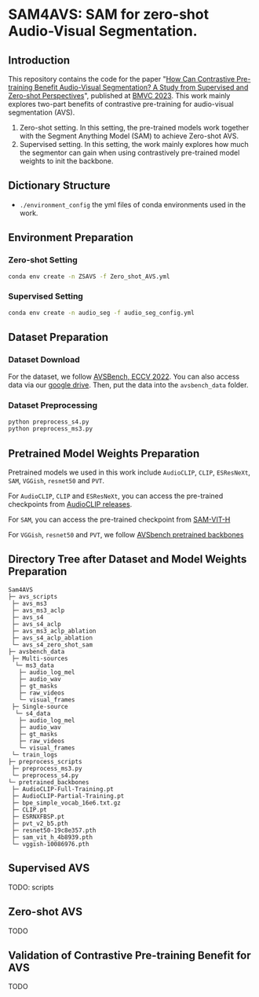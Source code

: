 # SAM4AVS: SAM for zero-shot Audio-Visual Segmentation.
## Introduction
This repository contains the code for the paper "[How Can Contrastive Pre-training Benefit Audio-Visual Segmentation? A Study from Supervised and Zero-shot Perspectives](https://proceedings.bmvc2023.org/367/)", published at [BMVC 2023](https://proceedings.bmvc2023.org).
This work mainly explores two-part benefits of contrastive pre-training for audio-visual segmentation (AVS). 
1. Zero-shot setting. In this setting, the pre-trained models work together with the Segment Anything Model (SAM) to achieve Zero-shot AVS.
2. Supervised setting. In this setting, the work mainly explores how much the segmentor can gain when using contrastively pre-trained model weights to init the backbone.

## Dictionary Structure
* `./environment_config` the yml files of conda environments used in the work.

## Environment Preparation
### Zero-shot Setting
```bash
conda env create -n ZSAVS -f Zero_shot_AVS.yml
```
### Supervised Setting
```bash
conda env create -n audio_seg -f audio_seg_config.yml
```

## Dataset Preparation
### Dataset Download
For the dataset, we follow [AVSBench, ECCV 2022](https://opennlplab.github.io/AVSBench/). You can also access data via our [google drive](https://drive.google.com/drive/folders/1vLe-f2uoA-FV2qR2ZF4zawW9eYGCQ_xc?usp=drive_link). Then, put the data into the `avsbench_data` folder.

### Dataset Preprocessing
```bash
python preprocess_s4.py
python preprocess_ms3.py
```

## Pretrained Model Weights Preparation
Pretrained models we used in this work include `AudioCLIP`, `CLIP`, `ESResNeXt`, `SAM`, `VGGish`, `resnet50` and `PVT`.

For `AudioCLIP`, `CLIP` and `ESResNeXt`, you can access the pre-trained checkpoints from [AudioCLIP releases](https://github.com/AndreyGuzhov/AudioCLIP/releases).

For `SAM`, you can access the pre-trained checkpoint from [SAM-VIT-H](https://dl.fbaipublicfiles.com/segment_anything/sam_vit_h_4b8939.pth)

For `VGGish`, `resnet50` and `PVT`, we follow [AVSbench pretrained backbones](https://github.com/OpenNLPLab/AVSBench/tree/main/pretrained_backbones)

## Directory Tree after Dataset and Model Weights Preparation

```text
Sam4AVS
├─ avs_scripts
 ├─ avs_ms3
 ├─ avs_ms3_aclp
 ├─ avs_s4
 ├─ avs_s4_aclp
 ├─ avs_ms3_aclp_ablation
 ├─ avs_s4_aclp_ablation
 └─ avs_s4_zero_shot_sam
├─ avsbench_data
 ├─ Multi-sources
  └─ ms3_data
   ├─ audio_log_mel
   ├─ audio_wav
   ├─ gt_masks
   ├─ raw_videos
   └─ visual_frames
 ├─ Single-source
  └─ s4_data
   ├─ audio_log_mel
   ├─ audio_wav
   ├─ gt_masks
   ├─ raw_videos
   └─ visual_frames
 └─ train_logs
├─ preprocess_scripts
 ├─ preprocess_ms3.py
 └─ preprocess_s4.py
└─ pretrained_backbones
 ├─ AudioCLIP-Full-Training.pt
 ├─ AudioCLIP-Partial-Training.pt
 ├─ bpe_simple_vocab_16e6.txt.gz
 ├─ CLIP.pt
 ├─ ESRNXFBSP.pt
 ├─ pvt_v2_b5.pth
 ├─ resnet50-19c8e357.pth
 ├─ sam_vit_h_4b8939.pth
 └─ vggish-10086976.pth
```

## Supervised AVS
TODO: scripts

## Zero-shot AVS
TODO

## Validation of Contrastive Pre-training Benefit for AVS
TODO

